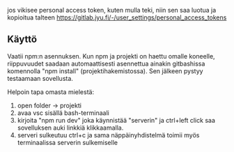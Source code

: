
jos vikisee personal access token, kuten mulla teki, niin sen saa luotua ja kopioitua talteen
https://gitlab.jyu.fi/-/user_settings/personal_access_tokens

## Käyttö

Vaatii npm:n asennuksen.
Kun npm ja projekti on haettu omalle koneelle,
riippuvuudet saadaan automaattisesti asennettua ainakin gitbashissa komennolla "npm install" (projektihakemistossa).
Sen jälkeen pystyy testaamaan sovellusta.

Helpoin tapa omasta mielestä:
1. open folder -> projekti
2. avaa vsc sisällä bash-terminaali
3. kirjoita "npm run dev" joka käynnistää "serverin"
ja ctrl+left click saa sovelluksen auki linkkiä klikkaamalla. 
4. serveri sulkeutuu ctrl+c ja sama näppäinyhdistelmä toimii myös terminaalissa serverin sulkemiselle